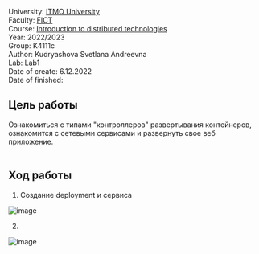 University: [ITMO University](https://itmo.ru/ru/) <br>
Faculty: [FICT](https://fict.itmo.ru) <br>
Course: [Introduction to distributed technologies](https://github.com/itmo-ict-faculty/introduction-to-distributed-technologies) <br>
Year: 2022/2023 <br>
Group: K4111c <br>
Author: Kudryashova Svetlana Andreevna <br>
Lab: Lab1 <br>
Date of create: 6.12.2022 <br>
Date of finished: <br>

## Цель работы <br>
Ознакомиться с типами "контроллеров" развертывания контейнеров, ознакомится с сетевыми сервисами и развернуть свое веб приложение.<br>
<br>
## Ход работы<br>

1. Создание deployment и сервиса <br>

![image](https://user-images.githubusercontent.com/113091328/206240809-ae444235-c314-44b6-b505-fd41167704a6.png)

2. <br>

![image](https://user-images.githubusercontent.com/113091328/206241643-f89033a2-2867-419d-8e38-2ff5b07f5f6f.png)

